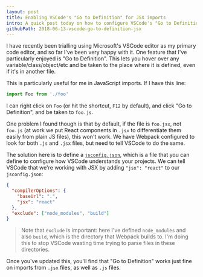 ```yaml
---
layout: post
title: Enabling VSCode's "Go to Definition" for JSX imports
intro: A quick post today on how to configure VSCode's "Go to Definition" to work when importing a JSX file.
githubPath: 2018-06-13-vscode-go-to-definition-jsx
---
```


I have recently been trialling using Microsoft's VSCode editor as my primary code editor, and so far I've been very happy with it. One feature that I've particularly enjoyed is "Go to Definition". This lets you hover over any variable/class/object/etc and be taken to the place where it is defined, even if it's in another file.

This is particularly useful for me in JavaScript imports. If I have this line:

```js
import Foo from './foo'
```

I can right click on `Foo` (or hit the shortcut, `F12` by default), and click "Go to Definition", and be taken to `foo.js`.

One problem I found though is that by default, if the file is `foo.jsx`, not `foo.js` (at work we put React components in `.jsx` to differentiate them easily from plain JS files), this won't work. We have Webpack configured to look for both `.js` and `.jsx` files, but need to tell VSCode to do the same.

The solution here is to define a [`jsconfig.json`](https://code.visualstudio.com/docs/languages/jsconfig), which is a file that you can define to configure how VSCode understands your projects. We can tell VSCode that we're working with JSX by adding `"jsx": "react"` to our `jsconfig.json`:

```json
{
  "compilerOptions": {
    "baseUrl": ".",
    "jsx": "react"
  },
  "exclude": ["node_modules", "build"]
}
```

> Note that `exclude` is important: here I've defined `node_modules` and also `build`, which is the directory that Webpack builds to. I'm doing this to stop VSCode wasting time trying to parse files in these directories.

Once you've updated this, you'll find that "Go to Definition" works just fine on imports from `.jsx` files, as well as `.js` files.

